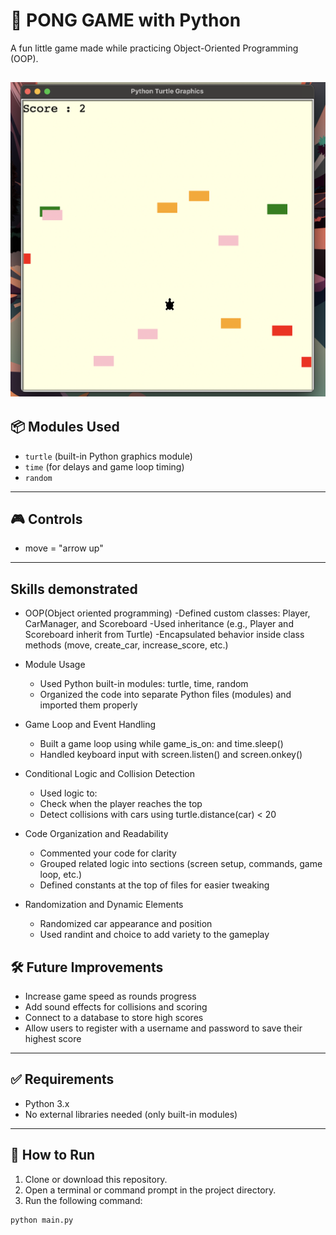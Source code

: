 # 🏓 PONG GAME with Python

A fun little game made while practicing Object-Oriented Programming (OOP).

![turtle Crossing Game Screenshot](turtlecorssingScreenshot.png)
---

## 📦 Modules Used

- `turtle` (built-in Python graphics module)
- `time` (for delays and game loop timing)
- `random` 
---

## 🎮 Controls

- move = "arrow up"

---

## Skills demonstrated
- OOP(Object oriented programming)
    -Defined custom classes: Player, CarManager, and Scoreboard
    -Used inheritance (e.g., Player and Scoreboard inherit from Turtle)
    -Encapsulated behavior inside class methods (move, create_car, increase_score, etc.)

- Module Usage
  - Used Python built-in modules: turtle, time, random
  - Organized the code into separate Python files (modules) and imported them properly

- Game Loop and Event Handling
  - Built a game loop using while game_is_on: and time.sleep()
  - Handled keyboard input with screen.listen() and screen.onkey()

- Conditional Logic and Collision Detection
  - Used logic to:
  - Check when the player reaches the top
  - Detect collisions with cars using turtle.distance(car) < 20

- Code Organization and Readability
  - Commented your code for clarity
  - Grouped related logic into sections (screen setup, commands, game loop, etc.)
  - Defined constants at the top of files for easier tweaking

- Randomization and Dynamic Elements
  - Randomized car appearance and position
  - Used randint and choice to add variety to the gameplay

## 🛠️ Future Improvements

- Increase game speed as rounds progress  
- Add sound effects for collisions and scoring  
- Connect to a database to store high scores  
- Allow users to register with a username and password to save their highest score  

---

## ✅ Requirements

- Python 3.x  
- No external libraries needed (only built-in modules)

---

## 🚀 How to Run

1. Clone or download this repository.
2. Open a terminal or command prompt in the project directory.
3. Run the following command:

```bash
python main.py
